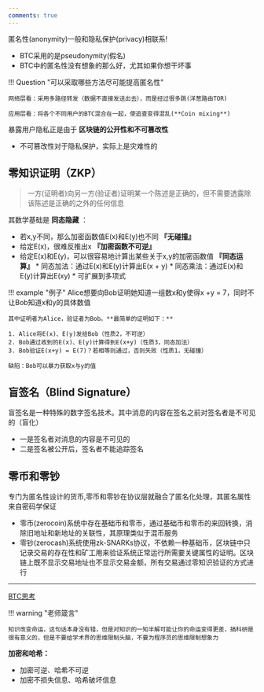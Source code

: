 ```yaml
---
comments: true
---
```


匿名性(anonymity)一般和隐私保护(privacy)相联系!

- BTC采用的是pseudonymity(假名)
- BTC中的匿名性没有想象的那么好，尤其如果你想干坏事

!!! Question "可以采取哪些方法尽可能提高匿名性"

    网络层看：采用多路径转发（数据不直接发送出去），而是经过很多跳(洋葱路由TOR)

    应用层看：将各个不同用户的BTC混合在一起，使追查变得混乱(**Coin mixing**)

暴露用户隐私正是由于 **区块链的公开性和不可篡改性**

- 不可篡改性对于隐私保护，实际上是灾难性的

## 零知识证明（ZKP）

> 一方(证明者)向另一方(验证者)证明某一个陈述是正确的，但不需要透露除该陈述是正确的之外的任何信息

其数学基础是 **同态隐藏** ：

- 若x,y不同，那么加密函数值E(x)和E(y)也不同 **『无碰撞』**
- 给定E(x)，很难反推出x  **『加密函数不可逆』**
- 给定E(x)和E(y)，可以很容易地计算出某些关于x,y的加密函数值 **『同态运算』**
      * 同态加法：通过E(x)和E(y)计算出E(x + y)
      * 同态乘法：通过E(x)和E(y)计算出E(xy)
      * 可扩展到多项式

!!! example "例子"
    Alice想要向Bob证明她知道一组数x和y使得x +y = 7，同时不让Bob知道x和y的具体数值

    其中证明者为Alice，验证者为Bob。**最简单的证明如下：**
    
    1. Alice将E(x)、E(y)发给Bob（性质2，不可逆）
    2. Bob通过收到的E(x)、E(y)计算得到E(x+y)（性质3，同态加法）
    3. Bob验证E(x+y) = E(7)？若相等则通过，否则失败（性质1，无碰撞）

    缺陷：Bob可以暴力获取x与y的值

## 盲签名（Blind Signature）

盲签名是一种特殊的数字签名技术。其中消息的内容在签名之前对签名者是不可见的（盲化）

- 一是签名者对消息的内容是不可见的
- 二是签名被公开后，签名者不能追踪签名

## 零币和零钞

专门为匿名性设计的货币,零币和零钞在协议层就融合了匿名化处理，其匿名属性来自密码学保证

- 零币(zerocoin)系统中存在基础币和零币，通过基础币和零币的来回转换，消除旧地址和新地址的关联性，其原理类似于混币服务
- 零钞(zerocash)系统使用zk-SNARKs协议，不依赖一种基础币，区块链中只记录交易的存在性和矿工用来验证系统正常运行所需要关键属性的证明。区块链上既不显示交易地址也不显示交易金额，所有交易通过零知识验证的方式进行


-----

[BTC思考](https://www.cnblogs.com/coderzjz/p/13788649.html#btc%E6%80%9D%E8%80%83%E7%AF%87)

!!! warning "老师箴言"

    知识改变命运，这句话本身没有错，但是对知识的一知半解可能让你的命运变得更差，搞科研是很有意义的，但是不要给学术界的思维限制头脑，不要为程序员的思维限制想象力

**加密和哈希：**

- 加密可逆、哈希不可逆
- 加密不损失信息、哈希破坏信息